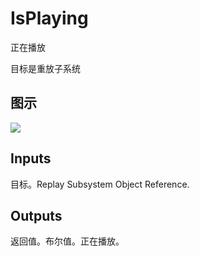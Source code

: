 # IsPlaying

正在播放

目标是重放子系统

## 图示

![]($-20221218-20403930.png)

## Inputs

目标。Replay Subsystem Object Reference.  

## Outputs

返回值。布尔值。正在播放。
